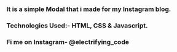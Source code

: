 ### It is a simple Modal that i made for my Instagram blog.


### Technologies Used:- HTML, CSS & Javascript.


### Fi me on Instagram- @electrifying_code